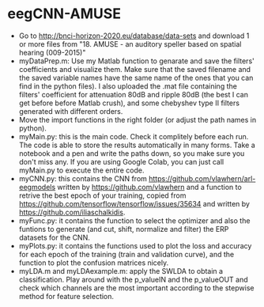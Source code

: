 # eegCNN-AMUSE
- Go to http://bnci-horizon-2020.eu/database/data-sets and download 1 or more files from "18. AMUSE - an auditory speller based on spatial hearing (009-2015)"
- myDataPrep.m: Use my Matlab function to genarate and save the filters' coefficients and visualize them. Make sure that the saved filename and the saved variable names have the same name of the ones that you can find in the python files). I also uploaded the .mat file containing the filters' coefficient for attenuation 80dB and ripple 80dB (the best I can get before before Matlab crush), and some chebyshev type II filters generated with different orders.
- Move the import functions in the right folder (or adjust the path names in python).
- myMain.py: this is the main code. Check it complitely before each run. The code is able to store the results automatically in many forms. Take a notebook and a pen and write the paths down, so you make sure you don't miss any. If you are using Google Colab, you can just call myMain.py to execute the entire code.
- myCNN.py: this contains the CNN from https://github.com/vlawhern/arl-eegmodels written by https://github.com/vlawhern and a function to retrive the best epoch of your training, copied from https://github.com/tensorflow/tensorflow/issues/35634 and written by https://github.com/iliaschalkidis.
- myFunc.py: it contains the function to select the optimizer and also the funtions to generate (and cut, shift, normalize and filter) the ERP datasets for the CNN.
- myPlots.py: it contains the functions used to plot the loss and accuracy for each epoch of the training (train and validation curve), and the function to plot the confusion matrices nicely.
- myLDA.m and myLDAexample.m: apply the SWLDA to obtain a classification. Play around with the p_valueIN and the p_valueOUT and check which channels are the most important according to the stepwise method for feature selection.
